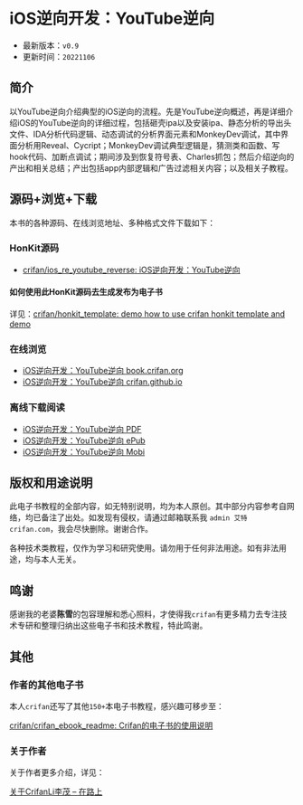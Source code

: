 # iOS逆向开发：YouTube逆向

* 最新版本：`v0.9`
* 更新时间：`20221106`

## 简介

以YouTube逆向介绍典型的iOS逆向的流程。先是YouTube逆向概述，再是详细介绍iOS的YouTube逆向的详细过程，包括砸壳ipa以及安装ipa、静态分析的导出头文件、IDA分析代码逻辑、动态调试的分析界面元素和MonkeyDev调试，其中界面分析用Reveal、Cycript；MonkeyDev调试典型逻辑是，猜测类和函数、写hook代码、加断点调试；期间涉及到恢复符号表、Charles抓包；然后介绍逆向的产出和相关总结；产出包括app内部逻辑和广告过滤相关内容；以及相关子教程。

## 源码+浏览+下载

本书的各种源码、在线浏览地址、多种格式文件下载如下：

### HonKit源码

* [crifan/ios_re_youtube_reverse: iOS逆向开发：YouTube逆向](https://github.com/crifan/ios_re_youtube_reverse)

#### 如何使用此HonKit源码去生成发布为电子书

详见：[crifan/honkit_template: demo how to use crifan honkit template and demo](https://github.com/crifan/honkit_template)

### 在线浏览

* [iOS逆向开发：YouTube逆向 book.crifan.org](https://book.crifan.org/books/ios_re_youtube_reverse/website/)
* [iOS逆向开发：YouTube逆向 crifan.github.io](https://crifan.github.io/ios_re_youtube_reverse/website/)

### 离线下载阅读

* [iOS逆向开发：YouTube逆向 PDF](https://book.crifan.org/books/ios_re_youtube_reverse/pdf/ios_re_youtube_reverse.pdf)
* [iOS逆向开发：YouTube逆向 ePub](https://book.crifan.org/books/ios_re_youtube_reverse/epub/ios_re_youtube_reverse.epub)
* [iOS逆向开发：YouTube逆向 Mobi](https://book.crifan.org/books/ios_re_youtube_reverse/mobi/ios_re_youtube_reverse.mobi)

## 版权和用途说明

此电子书教程的全部内容，如无特别说明，均为本人原创。其中部分内容参考自网络，均已备注了出处。如发现有侵权，请通过邮箱联系我 `admin 艾特 crifan.com`，我会尽快删除。谢谢合作。

各种技术类教程，仅作为学习和研究使用。请勿用于任何非法用途。如有非法用途，均与本人无关。

## 鸣谢

感谢我的老婆**陈雪**的包容理解和悉心照料，才使得我`crifan`有更多精力去专注技术专研和整理归纳出这些电子书和技术教程，特此鸣谢。

## 其他

### 作者的其他电子书

本人`crifan`还写了其他`150+`本电子书教程，感兴趣可移步至：

[crifan/crifan_ebook_readme: Crifan的电子书的使用说明](https://github.com/crifan/crifan_ebook_readme)

### 关于作者

关于作者更多介绍，详见：

[关于CrifanLi李茂 – 在路上](https://www.crifan.org/about/)
